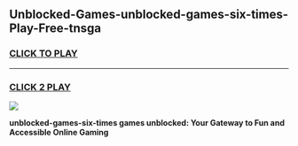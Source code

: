 
## Unblocked-Games-unblocked-games-six-times-Play-Free-tnsga
<h3>
<a href="https://premium76.site?title=unblocked-games-six-times&ref=23A">CLICK TO PLAY</a></h3>
<hr>

<h3>
<a href="https://premium76.site?title=unblocked-games-six-times&ref=23A">CLICK 2 PLAY</a>
  
</h3>

<a href="https://premium76.site?title=unblocked-games-six-times&ref=23A"><img src="https://clearcache.store/games.png"></a>


**unblocked-games-six-times games unblocked: Your Gateway to Fun and Accessible Online Gaming**
